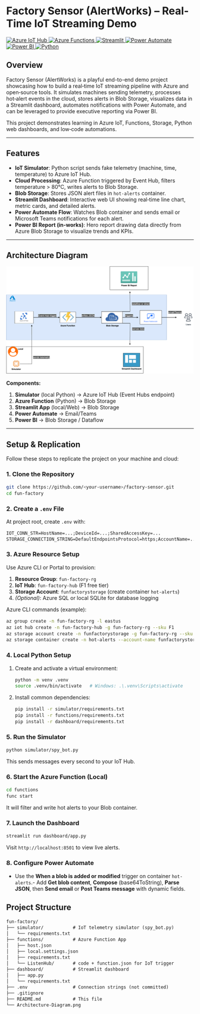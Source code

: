 # Factory Sensor (AlertWorks) – Real-Time IoT Streaming Demo
[![Azure IoT Hub](https://img.shields.io/badge/Azure%20IoT%20Hub-Event%20Hubs-blue) ![Azure Functions](https://img.shields.io/badge/Azure%20Functions-v4-green) ![Streamlit](https://img.shields.io/badge/Streamlit-Dashboard-red) ![Power Automate](https://img.shields.io/badge/Power%20Automate-Flow-blue) ![Power BI](https://img.shields.io/badge/Power%20BI-Report-yellow) ![Python](https://img.shields.io/badge/Python-3.8%2B-blue)](https://github.com/RajLaskar10/Factory-Sensor)

## Overview

Factory Sensor (AlertWorks) is a playful end-to-end demo project showcasing how to build a real‑time IoT streaming pipeline with Azure and open‑source tools. It simulates machines sending telemetry, processes hot‑alert events in the cloud, stores alerts in Blob Storage, visualizes data in a Streamlit dashboard, automates notifications with Power Automate, and can be leveraged to provide executive reporting via Power BI.

This project demonstrates learning in Azure IoT, Functions, Storage, Python web dashboards, and low‑code automations.

---

## Features

* **IoT Simulator**: Python script sends fake telemetry (machine, time, temperature) to Azure IoT Hub.
* **Cloud Processing**: Azure Function triggered by Event Hub, filters temperature > 80°C, writes alerts to Blob Storage.
* **Blob Storage**: Stores JSON alert files in `hot-alerts` container.
* **Streamlit Dashboard**: Interactive web UI showing real‑time line chart, metric cards, and detailed alerts.
* **Power Automate Flow**: Watches Blob container and sends email or Microsoft Teams notifications for each alert.
* **Power BI Report (in-works)**: Hero report drawing data directly from Azure Blob Storage to visualize trends and KPIs.

---

## Architecture Diagram

![Architecture Diagram](Architecture-Diagram.png)










**Components:**

1. **Simulator** (local Python) → Azure IoT Hub (Event Hubs endpoint)
2. **Azure Function** (Python) → Blob Storage
3. **Streamlit App** (local/Web) → Blob Storage
4. **Power Automate** → Email/Teams
5. **Power BI** → Blob Storage / Dataflow

---

## Setup & Replication

Follow these steps to replicate the project on your machine and cloud:

### 1. Clone the Repository

```bash
git clone https://github.com/<your-username>/factory-sensor.git
cd fun-factory
```

### 2. Create a `.env` File

At project root, create `.env` with:

```env
IOT_CONN_STR=HostName=...;DeviceId=...;SharedAccessKey=...
STORAGE_CONNECTION_STRING=DefaultEndpointsProtocol=https;AccountName=...;AccountKey=...;EndpointSuffix=core.windows.net
```

### 3. Azure Resource Setup

Use Azure CLI or Portal to provision:

1. **Resource Group**: `fun-factory-rg`
2. **IoT Hub**: `fun-factory-hub` (F1 free tier)
3. **Storage Account**: `funfactorystorage` (create container `hot-alerts`)
4. *(Optional)*: Azure SQL or local SQLite for database logging

Azure CLI commands (example):

```bash
az group create -n fun-factory-rg -l eastus
az iot hub create -n fun-factory-hub -g fun-factory-rg --sku F1
az storage account create -n funfactorystorage -g fun-factory-rg --sku Standard_LRS
az storage container create -n hot-alerts --account-name funfactorystorage
```

### 4. Local Python Setup

1. Create and activate a virtual environment:

   ```bash
   python -m venv .venv
   source .venv/bin/activate   # Windows: .\.venv\Scripts\activate
   ```
2. Install common dependencies:

   ```bash
   pip install -r simulator/requirements.txt
   pip install -r functions/requirements.txt
   pip install -r dashboard/requirements.txt
   ```

### 5. Run the Simulator

```bash
python simulator/spy_bot.py
```

This sends messages every second to your IoT Hub.

### 6. Start the Azure Function (Local)

```bash
cd functions
func start
```

It will filter and write hot alerts to your Blob container.

### 7. Launch the Dashboard

```bash
streamlit run dashboard/app.py
```

Visit `http://localhost:8501` to view live alerts.

### 8. Configure Power Automate

* Use the **When a blob is added or modified** trigger on container `hot-alerts`.- Add **Get blob content**, **Compose** (base64ToString), **Parse JSON**, then **Send email** or **Post Teams message** with dynamic fields.


## Project Structure

```text
fun-factory/
├── simulator/           # IoT telemetry simulator (spy_bot.py)
│   └── requirements.txt
├── functions/           # Azure Function App
│   ├── host.json
│   ├── local.settings.json
│   ├── requirements.txt
│   └── ListenHub/       # code + function.json for IoT trigger
├── dashboard/           # Streamlit dashboard
│   ├── app.py
│   └── requirements.txt
├── .env                 # Connection strings (not committed)
├── .gitignore
├── README.md            # This file
└── Architecture-Diagram.png
```


